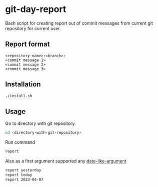 # git-day-report
Bash script for creating report out of commit messages from current git repository for current user.

## Report format
```
<repository-name>:<branch>:
<commit message 1>
<commit message 2>
<commit message 3>
```

## Installation
```bash
./install.sh
```

## Usage
Go to directory with git repository.
```bash
cd <directory-with-git-repository>
```
Run command
```bash
report
```
Also as a first argument supported any [date-like-argument](https://www.gnu.org/software/coreutils/manual/html_node/Examples-of-date.html)
```bash
report yesterday
report today
report 2023-04-07
```

